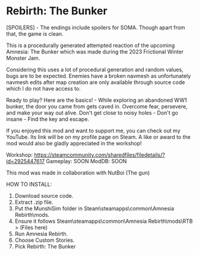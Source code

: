 # Rebirth: The Bunker

[SPOILERS] - The endings include spoilers for SOMA. Though apart from that, the game is clean.

This is a procedurally generated attempted reaction of the upcoming Amnesia: The Bunker which was made during the 2023 Frictional Winter Monster Jam.

Considering this uses a lot of procedural generation and random values, bugs are to be expected. Enemies have a broken navmesh as unfortunately navmesh edits after map creation are only available through source code which I do not have access to.

Ready to play? Here are the basics! -
While exploring an abandoned WW1 bunker, the door you came from gets caved in.
Overcome fear, persevere, and make your way out alive.
Don't get close to noisy holes - Don't go insane - Find the key and escape.


If you enjoyed this mod and want to support me, you can check out my YouTube. Its link will be on my profile page on Steam. A like or award to the mod would also be gladly appreciated in the workshop!

Workshop: https://steamcommunity.com/sharedfiles/filedetails/?id=2925447617
Gameplay: SOON
ModDB: SOON

This mod was made in collaboration with NutBoi (The gun)

HOW TO INSTALL:
1. Download source code.
2. Extract .zip file.
3. Put the MunshiSim folder in Steam\steamapps\common\Amnesia Rebirth\mods.
4. Ensure it follows Steam\steamapps\common\Amnesia Rebirth\mods\RTB > (Files here)
5. Run Amnesia Rebirth.
6. Choose Custom Stories.
7. Pick Rebirth: The Bunker
